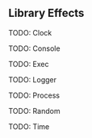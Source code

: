 ## Library Effects

TODO: Clock

TODO: Console

TODO: Exec

TODO: Logger

TODO: Process

TODO: Random

TODO: Time

